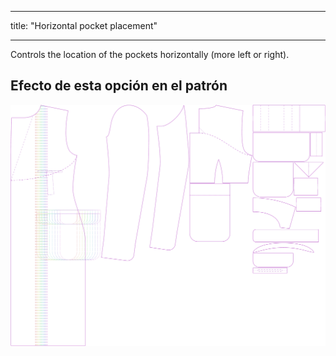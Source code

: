 - - -
title: "Horizontal pocket placement"
- - -

Controls the location of the pockets horizontally (more left or right).

## Efecto de esta opción en el patrón

![This image shows the effect of this option by superimposing several variants that have a different value for this option](carlton_pocketplacementhorizontal_sample.svg "Effect of this option on the pattern")
